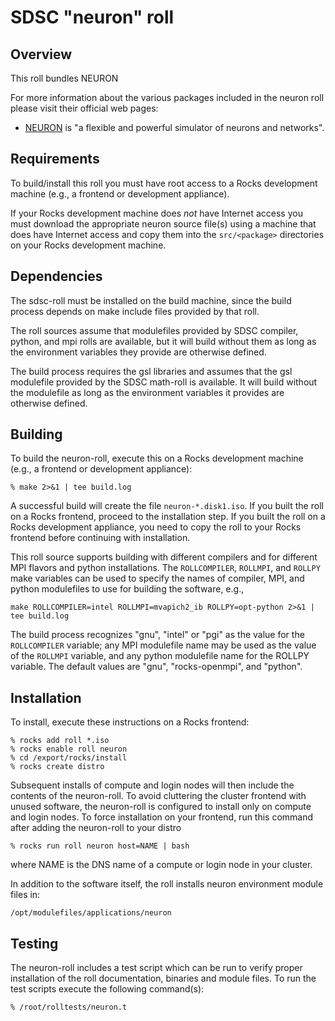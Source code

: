 # SDSC "neuron" roll

## Overview

This roll bundles NEURON

For more information about the various packages included in the neuron roll 
please visit their official web pages:

- <a href="http://www.neuron.yale.edu" target="_blank">NEURON</a> is "a flexible 
and powerful simulator of neurons and networks".


## Requirements

To build/install this roll you must have root access to a Rocks development
machine (e.g., a frontend or development appliance).

If your Rocks development machine does *not* have Internet access you must
download the appropriate neuron source file(s) using a machine that does
have Internet access and copy them into the `src/<package>` directories on your
Rocks development machine.


## Dependencies

The sdsc-roll must be installed on the build machine, since the build process
depends on make include files provided by that roll.

The roll sources assume that modulefiles provided by SDSC compiler, python, and mpi
rolls are available, but it will build without them as long as the environment
variables they provide are otherwise defined.

The build process requires the gsl libraries and assumes that the gsl
modulefile provided by the SDSC math-roll is available.  It will build without
the modulefile as long as the environment variables it provides are otherwise
defined.


## Building

To build the neuron-roll, execute this on a Rocks development
machine (e.g., a frontend or development appliance):

```shell
% make 2>&1 | tee build.log
```

A successful build will create the file `neuron-*.disk1.iso`.  If you built the
roll on a Rocks frontend, proceed to the installation step. If you built the
roll on a Rocks development appliance, you need to copy the roll to your Rocks
frontend before continuing with installation.

This roll source supports building with different compilers and for different
MPI flavors and python installations.  The `ROLLCOMPILER`, `ROLLMPI`, and
`ROLLPY` make variables can be used to specify the names of compiler, MPI, and
python modulefiles to use for building the software, e.g.,

```shell
make ROLLCOMPILER=intel ROLLMPI=mvapich2_ib ROLLPY=opt-python 2>&1 | tee build.log
```

The build process recognizes "gnu", "intel" or "pgi" as the value for the
`ROLLCOMPILER` variable; any MPI modulefile name may be used as the value of
the `ROLLMPI` variable, and any python modulefile name for the ROLLPY variable.
The default values are "gnu", "rocks-openmpi", and "python".


## Installation

To install, execute these instructions on a Rocks frontend:

```shell
% rocks add roll *.iso
% rocks enable roll neuron
% cd /export/rocks/install
% rocks create distro
```

Subsequent installs of compute and login nodes will then include the contents
of the neuron-roll.  To avoid cluttering the cluster frontend with unused
software, the neuron-roll is configured to install only on compute and
login nodes. To force installation on your frontend, run this command after
adding the neuron-roll to your distro

```shell
% rocks run roll neuron host=NAME | bash
```

where NAME is the DNS name of a compute or login node in your cluster.

In addition to the software itself, the roll installs neuron environment
module files in:

```shell
/opt/modulefiles/applications/neuron
```


## Testing

The neuron-roll includes a test script which can be run to verify proper
installation of the roll documentation, binaries and module files. To
run the test scripts execute the following command(s):

```shell
% /root/rolltests/neuron.t
```
